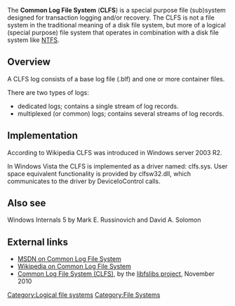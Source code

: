 The **Common Log File System** (**CLFS**) is a special purpose file
(sub)system designed for transaction logging and/or recovery. The CLFS
is not a file system in the traditional meaning of a disk file system,
but more of a logical (special purpose) file system that operates in
combination with a disk file system like [NTFS](NTFS "wikilink").

## Overview

A CLFS log consists of a base log file (.blf) and one or more container
files.

There are two types of logs:

- dedicated logs; contains a single stream of log records.
- multiplexed (or common) logs; contains several streams of log records.

## Implementation

According to Wikipedia CLFS was introduced in Windows server 2003 R2.

In Windows Vista the CLFS is implemented as a driver named: clfs.sys.
User space equivalent functionality is provided by clfsw32.dll, which
communicates to the driver by DeviceIoControl calls.

## Also see

Windows Internals 5 by Mark E. Russinovich and David A. Solomon

## External links

- [MSDN on Common Log File
  System](http://msdn.microsoft.com/en-us/library/bb986747%28VS.85%29.aspx)
- [Wikipedia on Common Log File
  System](http://en.wikipedia.org/wiki/Common_Log_File_System)
- [Common Log File System
  (CLFS)](http://code.google.com/p/libfslibs/downloads/detail?name=Common%20Log%20File%20System%20%28CLFS%29.pdf),
  by the [libfslibs project](libfslibs "wikilink"), November 2010

[Category:Logical file
systems](Category:Logical_file_systems "wikilink") [Category:File
Systems](Category:File_Systems "wikilink")